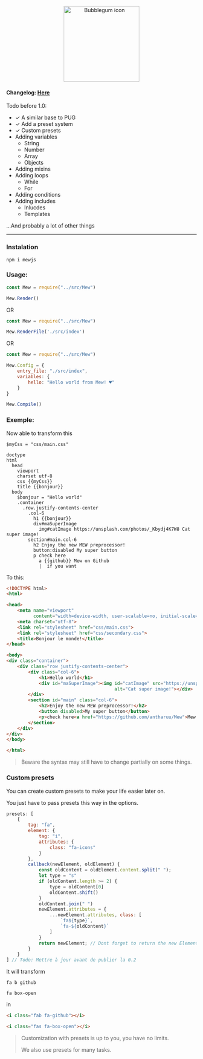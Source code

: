 <p align="center">
  <img width="200" src="https://i.postimg.cc/XJZbJQRp/Logo.png" alt="Bubblegum icon">
</p>

#### Changelog: [Here](https://github.com/antharuu/Mew/blob/master/CHANGELOG.md)

Todo before 1.0:

- ✓ A similar base to PUG
- ✓ Add a preset system
- ✓ Custom presets
- Adding variables
    - String
    - Number
    - Array
    - Objects
- Adding mixins
- Adding loops
    - While
    - For
- Adding conditions
- Adding includes
    - Inlucdes
    - Templates

...And probably a lot of other things

--- 

### Instalation

```
npm i mewjs
```

### Usage:

```js
const Mew = require("../src/Mew")

Mew.Render()
```

OR

```js
const Mew = require("../src/Mew")

Mew.RenderFile('./src/index')
```

OR

```js
const Mew = require("../src/Mew")

Mew.Config = {
    entry_file: "./src/index",
    variables: {
        hello: "Hello world from Mew! ♥"
    }
}

Mew.Compile()
```

### Exemple:

Now able to transform this

```pug
$myCss = "css/main.css"

doctype
html
  head
    viewport
    charset utf-8
    css {{myCss}}
    title {{bonjour}}
  body
    $bonjour = "Hello world"
    .container
      .row.justify-contents-center
        .col-6
          h1 {{bonjour}}
          div#maSuperImage
            img#catImage https://unsplash.com/photos/_Kbydj4K7W8 Cat super image!
        section#main.col-6
          h2 Enjoy the new MEW preprocessor!
          button:disabled My super button
          p check here
            a {{github}} Mew on Github
            |  if you want
```

To this:

```html
<!DOCTYPE html>
<html>

<head>
    <meta name="viewport"
          content="width=device-width, user-scalable=no, initial-scale=1.0, maximum-scale=1.0, minimum-scale=1.0">
    <meta charset="utf-8">
    <link rel="stylesheet" href="css/main.css">
    <link rel="stylesheet" href="css/secondary.css">
    <title>Bonjour le monde!</title>
</head>

<body>
<div class="container">
    <div class="row justify-contents-center">
        <div class="col-6">
            <h1>Hello world</h1>
            <div id="maSuperImage"><img id="catImage" src="https://unsplash.com/photos/_Kbydj4K7W8"
                                        alt="Cat super image!"></div>
        </div>
        <section id="main" class="col-6">
            <h2>Enjoy the new MEW preprocessor!</h2>
            <button disabled>My super button</button>
            <p>check here<a href="https://github.com/antharuu/Mew">Mew on Github</a> if you want</p>
        </section>
    </div>
</div>
</body>

</html>
```

> Beware the syntax may still have to change partially on some things.

### Custom presets

You can create custom presets to make your life easier later on.

You just have to pass presets this way in the options.

```js
presets: [
    {
        tag: "fa",
        element: {
            tag: "i",
            attributes: {
                class: "fa-icons"
            }
        },
        callback(newElement, oldElement) {
            const oldContent = oldElement.content.split(" ");
            let type = "s"
            if (oldContent.length >= 2) {
                type = oldContent[0]
                oldContent.shift()
            }
            oldContent.join(" ")
            newElement.attributes = {
                ...newElement.attributes, class: [
                    `fa${type}`,
                    `fa-${oldContent}`
                ]
            }
            return newElement; // Dont forget to return the new Element.
        }
    }
] // Todo: Mettre à jour avant de publier la 0.2
```

It will transform

```pug
fa b github

fa box-open
```

in

```html
<i class="fab fa-github"></i>

<i class="fas fa-box-open"></i>
```

> Customization with presets is up to you, you have no limits.
>
> We also use presets for many tasks.